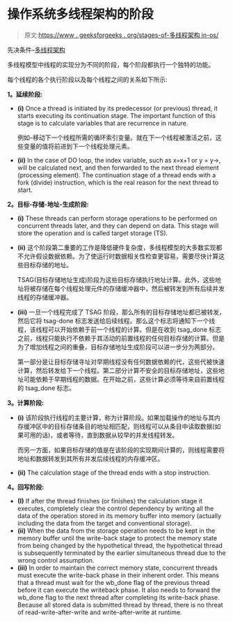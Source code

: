 # 操作系统多线程架构的阶段

> 原文:[https://www . geeksforgeeks . org/stages-of-多线程架构 in-os/](https://www.geeksforgeeks.org/stages-of-multi-threaded-architecture-in-os/)

先决条件–[多线程架构](https://www.geeksforgeeks.org/introduction-to-multi-threaded-architectures-and-systems-in-os/)

多线程模型中线程的实现分为不同的阶段，每个阶段都执行一个独特的功能。

每个线程的各个执行阶段以及每个线程之间的关系如下所示:

**1。延续阶段:**

*   **(i)** Once a thread is initiated by its predecessor (or previous) thread, it starts executing its continuation stage. The important function of this stage is to calculate variables that are recurrence in nature.

    例如–移动下一个线程所需的循环索引变量。就在下一个线程被激活之前，这些变量的值将前进到下一个线程处理元素。

*   **(ii)** In the case of DO loop, the index variable, such as x=x+1 or y = y->, will be calculated next, and then forwarded to the next thread element (processing element). The continuation stage of a thread ends with a fork (divide) instruction, which is the real reason for the next thread to start.

**2。目标-存储-地址-生成阶段:**

*   **(i)** These threads can perform storage operations to be performed on concurrent threads later, and they can depend on data. This stage will store the operation and is called target storage (TS).
*   **(ii)** 这个阶段第二重要的工作是降低硬件复杂度，多线程模型的大多数实现都不允许假设数据依赖。为了使运行时数据相关性检查更容易，需要尽快计算这些目标存储的地址。

    TSAG(目标存储地址生成)阶段为这些目标存储执行地址计算。此外，这些地址将被存储在每个线程处理元件的存储缓冲器中，然后被转发到所有后续并发线程的存储缓冲器。

*   **(iii)** 一旦一个线程完成了 TSAG 阶段，那么所有的目标存储地址都已被转发，然后它将 tsag-done 标志发送给后续线程。那么这个标志将通知下一个线程，该线程可以开始依赖于前一个线程的计算。但是在收到 tsag_done 标志之前，线程只能执行不依赖于其活动的前置线程的任何目标存储的计算。但是为了增加线程之间的重叠，目标存储地址生成阶段可以进一步分为两部分。

    第一部分是让目标存储寻址对早期线程没有任何数据依赖的代，这些代被快速计算，然后转发给下一个线程。第二部分计算不安全的目标存储地址，这些地址可能依赖于早期线程的数据。在开始之前，这些计算必须等待来自前置线程的 tsag_done 标志。

**3。计算阶段:**

*   **(i)** 该阶段执行线程的主要计算，称为计算阶段。如果加载操作的地址与其内存缓冲区中的目标存储条目的地址相匹配，则线程可以从条目中读取数据(如果可用的话)，或者等待，直到数据从较早的并发线程转发。

    而另一方面，如果目标存储的值是在该阶段的实现期间计算的，则线程需要将地址和数据转发到其所有并发后续线程的内存缓冲区。

*   **(ii)** The calculation stage of the thread ends with a stop instruction.

**4。回写阶段:**

*   **(I)** If after the thread finishes (or finishes) the calculation stage it executes, completely clear the control dependency by writing all the data of the operation stored in its memory buffer into memory (actually including the data from the target and conventional storage).
*   **(ii)** When the data from the storage operation needs to be kept in the memory buffer until the write-back stage to protect the memory state from being changed by the hypothetical thread, the hypothetical thread is subsequently terminated by the earlier simultaneous thread due to the wrong control assumption.
*   **(iii)** In order to maintain the correct memory state, concurrent threads must execute the write-back phase in their inherent order. This means that a thread must wait for the wb_done flag of the previous thread before it can execute the writeback phase. It also needs to forward the wb_done flag to the next thread after completing its write-back phase. Because all stored data is submitted thread by thread, there is no threat of read-write-after-write and write-after-write at runtime.